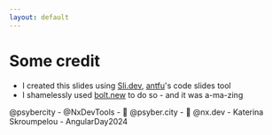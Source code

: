 ```yaml
---
layout: default
---
```


# Some credit

* I created this slides using [Sli.dev](https://github.com/slidevjs/slidev), [antfu](https://antfu.me/)'s code slides tool
* I shamelessly used [bolt.new](https://bolt.new/) to do so - and it was a-ma-zing


<div class="absolute bottom-4 left-0 right-0 text-gray-400 text-sm text-center">
  @psybercity - @NxDevTools - 🦋 @psyber.city - 🦋 @nx.dev - Katerina Skroumpelou - AngularDay2024
</div>